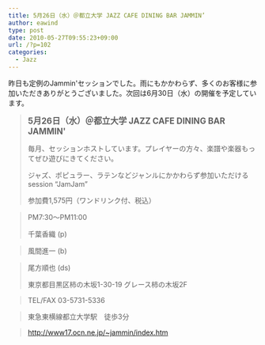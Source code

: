 ```yaml
---
title: 5月26日（水）＠都立大学 JAZZ CAFE DINING BAR JAMMIN’
author: eawind
type: post
date: 2010-05-27T09:55:23+09:00
url: /?p=102
categories:
  - Jazz
---
```

昨日も定例のJammin'セッションでした。雨にもかかわらず、多くのお客様に参加いただきありがとうございました。次回は6月30日（水）の開催を予定しています。

> **<big>5月26日（水）＠都立大学 JAZZ CAFE DINING BAR JAMMIN'</big>**
>
> 毎月、セッションホストしています。プレイヤーの方々、楽譜や楽器もってぜひ遊びにきてください。
>
> ジャズ、ポピュラー、ラテンなどジャンルにかかわらず参加いただけるsession &#8220;JamJam&#8221;
>
> 参加費1,575円（ワンドリンク付、税込）

> PM7:30〜PM11:00
>
> 千葉香織 (p)

> 風間進一 (b)

> 尾方順也 (ds)
>
> 東京都目黒区柿の木坂1-30-19 グレース柿の木坂2F

> TEL/FAX 03-5731-5336

> 東急東横線都立大学駅　徒歩3分

> http://www17.ocn.ne.jp/~jammin/index.htm
